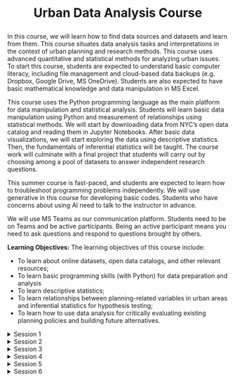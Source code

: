 # <p style="text-align: center;">Urban Data Analysis Course</p>

In this course, we will learn how to find data sources and datasets and learn from them. This course situates data analysis tasks and interpretations in the context of urban planning and research methods. This course uses advanced quantitative and statistical methods for analyzing urban issues. To start this course, students are expected to understand basic computer literacy, including file management and cloud-based data backups (e.g. Dropbox, Google Drive, MS OneDrive). Students are also expected to have basic mathematical knowledge and data manipulation in MS Excel.

This course uses the Python programming language as the main platform for data manipulation and statistical analysis. Students will learn basic data manipulation using Python and measurement of relationships using statistical methods. We will start by downloading data from NYC’s open data catalog and reading them in Jupyter Notebooks. After basic data visualizations, we will start exploring the data using descriptive statistics. Then, the fundamentals of inferential statistics will be taught. The course work will culminate with a final project that students will carry out by choosing among a pool of datasets to answer independent research questions.

This summer course is fast-paced, and students are expected to learn how to troubleshoot programming problems independently. We will use generative in this course for developing basic codes. Students who have concerns about using AI need to talk to the instructor in advance.

We will use MS Teams as our communication platform. Students need to be on Teams and be active participants. Being an active participant means you need to ask questions and respond to questions brought by others.

**Learning Objectives:**
The learning objectives of this course include:

- To learn about online datasets, open data catalogs, and other relevant resources;
- To learn basic programming skills (with Python) for data preparation and analysis
- To learn descriptive statistics;
- To learn relationships between planning-related variables in urban areas and inferential statistics for hypothesis testing;
- To learn how to use data analysis for critically evaluating existing planning policies and building future alternatives.



<details>
  <summary>Session 1</summary>
  
- Introduction to the course, our policies, and our resources.
- If you are not on Teams, you are not in our team.
- How to leverage AI. 
- Let’s set up Google Colab, as your programming environment
- We will mount your Google Drive in Colab.
- We are using this notebook: https://github.com/mehdiheris/UrbanDataAnalytics/blob/main/notebooks/Start_Python_Session_1.ipynb
- Let’s do Python: What are variables?
- Let’s do Python: What are data types?
- Let’s do Python: Create Lists.
- Let’s do Python: What are For loops?

  
  
</details>

<details>
  <summary>Session 2</summary>

    
#### (1) Let’s learn stats:

> #### What are the mean, median, and standard deviation of a column/variable?
> - Explanation of mean, median, and standard deviation    
    
#### (2) Let’s do Python:
- We are using the following notebooks:
    - 1 https://github.com/mehdiheris/UrbanDataAnalytics/blob/main/notebooks/import_packages.ipynb
    - 2 https://github.com/mehdiheris/UrbanDataAnalytics/blob/main/notebooks/Pandas_Study_Guide_Session_2.ipynb
    
> ##### Importing libraries
> - `import pandas as pd`
> - `import matplotlib.pyplot as plt`
> - `import seaborn as sns`
 

> ##### Read a CSV table.
> - Start with Dataframes in Pandas

> ##### What are columns?
> - Explanation of columns
> - Learn how to get mean, median, min, and max for each column

> ##### What is a histogram plot?
> - Explanation of histogram plots

> ##### What is a scatter plot?
> - Explanation of scatter plots



</details>

<details>
  <summary>Session 3</summary>
    
### (1) Let’s learn stats:
    
> ##### - Research hypothesis and null hypothesis. 
> ##### - What is a categorical variable and what is a numerical variable?
### (2) Let’s do Python:
> ##### - Get the stats of a column
> ##### - Get the unique values of a column
> ##### - Understand datatime objects.
> ##### - Create line plots
> ##### - What is a method() and what is an argument?
> ##### - What are quantiles?

 
</details>

<details>
  <summary>Session 4</summary>
  
### (1) Let’s do Python:
    
> ##### - `import mumpy as np`
> ##### - A few things in Numpy
> ##### - Create an array
> ##### - Calculate mean, median, sum.
> ##### - What is quantile?
### (2) Let’s learn stats:
    
> ##### - We will learn what sampling methods are and whether samples are representative of the population.
> ##### - What is the margin of error?
> ##### - Are polls reliable?
</details>

<details>
  <summary>Session 5</summary>
  
### (1) Let’s do Python:
    
> ##### - `import statsmodels as st`
> ##### - Get a subset of column of a df
> ##### - Get a subset of rows of a df
> ##### - Calculate new columns
### (2) Let’s learn stats:
> ##### - We will start learning about inferential statistics.
> ##### - What in the world is a P value?
> ##### - Let’s unwrap the T statistic; confidence intervals; and hypothesis testing!
</details>

<details>
  <summary>Session 6</summary>
  
### (1) Let’s do Python:
    
> ##### - Let’s learn Groupby
> ##### - Let’s master .loc[] and .iloc[*]
### (2) Let’s learn stats:

> ##### - Are these two correlated?
> ##### - We will learn about correlation and how to measure and visualize it!
</details>

